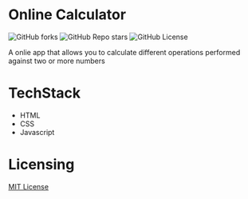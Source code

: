 # Online Calculator
![GitHub forks](https://img.shields.io/github/forks/alittlebroken/calculator)
![GitHub Repo stars](https://img.shields.io/github/stars/alittlebroken/calculator)
![GitHub License](https://img.shields.io/github/license/alittlebroken/calculator)

A onlie app that allows you to calculate different operations performed against two or more numbers

# TechStack

- HTML
- CSS
- Javascript

# Licensing

[MIT License](LICENSE.md)